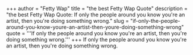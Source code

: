 +++
author = "Fetty Wap"
title = "the best Fetty Wap Quote"
description = "the best Fetty Wap Quote: If only the people around you know you're an artist, then you're doing something wrong."
slug = "if-only-the-people-around-you-know-youre-an-artist-then-youre-doing-something-wrong"
quote = '''If only the people around you know you're an artist, then you're doing something wrong.'''
+++
If only the people around you know you're an artist, then you're doing something wrong.
